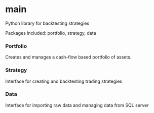 # main
Python library for backtesting strategies

Packages included: portfolio, strategy, data

### Portfolio
Creates and manages a cash-flow based portfolio of assets.

### Strategy
Interface for creating and backtesting trading strategies

### Data
Interface for importing raw data and managing data from SQL server
